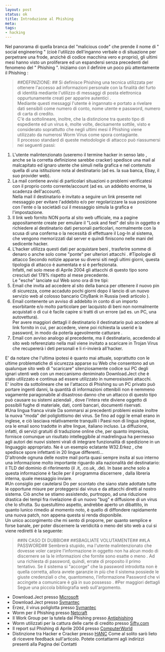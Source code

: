 ```yaml
--- 
layout: post
status: ok
title: Introduzione al Phishing
meta: 
tags:
- hacking
---
```

Nel panorama di quella branca del "malicious code" che prende il nome di " social engineering " (cioè l'utilizzo dell'inganno verbale o di situazione per perpetrare una frode, anzichè di codice macchina vero e proprio), gli ultimi mesi hanno visto un proliferare ed un espandersi senza precedenti del fenomeno del " Phishing ".
Iniziamo con il definire un poco più attentamente il Phishing :
> ##DEFINIZIONE: ##
> Si definisce Phishing una tecnica utilizzata per ottenere l'accesso ad informazioni personale con la finalità del furto di identità mediante l'utilizzo di messaggi di posta elettronica oppurtunamente creati per apparire autentici .  
>Mediante questi messaggi l'utente è ingannato e portato a rivelare dati sensibili come numero di conto, nome utente e password, numero di carta di credito.  
C'è da sottolineare, inoltre, che la distinzione tra questo tipo di espediente ed un virus è, molte volte, decisamente sottile, visto e considerato soprattutto che negli ultimi mesi il Phishing viene utilizzato da numerosi Worm Virus come spora contagiante.  
Il processo standard di queste metodologie di attacco può riassumersi nei seguenti passi:
1.  L'utente malintenzionato (useremo il termine hacker in senso lato , anche se la corretta definizione sarebbe cracker) spedisce una mail al malcapitato ed ignaro utente che simuli nella grafica e nel contenuto quella di una istituzione nota al destinatario (ad es. la sua banca, Ebay, il suo provider web).
2.  La mail contiene avvisi di particolari situazioni o problemi verificatesi con il proprio conto corrente/account (ad es. un addebito enorme, la scadenza dell'account).  
    Nella mail il destinatario è invitato a seguire un link presente nel messaggio per evitare l'addebito e/o per regolarizzare la sua posizione con l'ente o la societàdi cui il messaggio simula la grafica e l'impostazione.
3.  Il link web fornito NON porta al sito web ufficiale, ma a pagine appositamente create per emulare il "Look and feel" del sito in oggetto e richiedere al destinatario dati personali particolari, normalmente con la scusa di una conferna o la necessità di effettuare il Log-In al sistema, che vengono memorizzati dal server e quindi finiscono nelle mani del sedicente hacker.
4.  L'hacker utilizza questi dati per acquistare beni , trasferire somme di denaro o anche solo come "ponte" per ulteriori attacchi .
#Tipologie di attacco
Secondo notizie apparse su diversi siti negli ultimi giorni, questa tipologia di attacco è aumentata e si è perfezionata.  
Infatti, nel solo mese di Aprile 2004 gli attacchi di questo tipo sono cresciuti del 178% rispetto al mese precedente.  
Le "esche" lanciate sul Web sono ora di tre tipi:
1.  Email che invita ad accedere al sito della banca per ottenere il nuovo pin di sicurezza, come accaduto pochi giorni dopo il lancio di un nuovo servizio web al colosso bancario CityBank in Russia (vedi articolo ).  
2.  Email contenente un avviso di addebito in conto di un importo esorbitante e/o molto particolare per lacquisto di beni non normalmente acquistati o di cui è facile capire si tratti di un errore (ad es. un PC, una autovettura).  
    Per avere maggiori dettagli il destinatario il destinatario può accedere al link fornito in cui, per accedere, viene poi richiesta la userid e la password, in modo da poterla agevolmente catturare .  
3.   Email con avviso analogo al precedente, ma il destinatario, accedendo al sito web referenziato nella mail viene invitato a scaricare in Trojan Virus che recupererà i deti personali e li ri-invierà all'hacker.
  
E' da notare che l'ultima ipotesi è quanto mai attuale, soprattutto con le ultime problematiche di sicurezza apparse su Web che consentono ad un qualunque sito web di "scaricare" silenziosamente codice sui PC degli ignari utenti web con un meccanismo deniminato Download.Ject che è stato utilizzato e continua ad essere utilizzato in numerosissimi attacchi.  
E' inoltre da sottolineare che se l'attacco di Phishing su un PC privato può portare ingenti danni, la quantità di informazioni ottenibili non è nemmeno vagamente paragonabile al disastroso danno che un attacco di questo tipo può causare su sistemi aziendali , dove l'intera rete diviene oggetto di possibili fughe di materiale, dati, conti bancari, documenti riservati.   
#Una lingua franca virale
Da sommarsi ai precedenti problemi esiste inoltre la nuova "moda" del poliglottismo dei virus. Se fino ad oggi le email erano in inglese, e ciò lasciava relativamente tranquilli i Paesi non di lingua inglese, ora le email sono tradotte in altre lingue, italiano incluso. La diffuzione, infatti, di servizi gratuiti di traduzione online che, per quanto imprecisa, fornisce comunque un risultato intelleggibile al madrelingua ha permesso agli autori dei nuovi sistemi virali di integrare funzionalità di spedizione in un linguaggio appropriato. Ne è un esempio eclatante W32.Erkez , che spedisce spore infettanti in 20 lingue differenti...  
D'altronde ognuna delle nostre mail porta quasi sempre insita al suo interno una informazione molto importante riguardo alla nazionalità del destinatario: il TLD del dominio di riferimento (il .it, .co.uk, .de). In base anche solo a questa informazione è facile per il programma discernere , dalla libreria interna, quale messaggio inviare.  
#Un consiglio per cautelarsi
Do per scontato che siano state adottate tutte le opportune misure per proteggersi dai virus e da attacchi diretti al nostro sistema. Ciò anche se stiamo assistendo, purtroppo, ad una riduzione drastica dei tempi fra rivelazione di un nuovo "bug" e diffusione di un virus che lo sfrutta. Su questultimo aspetto, andrebbe aperto un dibattito, in quanto lunico rimedio al momento noto, è quello di diffondere rapidamente una nuova patch, non appena questa si renda disponibile.  
Un unico accorgimento che mi sento di proporre, per quanto semplice e forse banale, per poter discernere la veridicità o meno del sito web a cui si viene rediretti è la seguente:
> ##IN CASO DI DUBBIO##
> ##SBAGLIATE VOLUTAMENTE##
> ##LA PASSWORD##
Sembrerà stupido, ma l'utente malintenzionato che dovesse voler carpire l'informazione in oggetto non ha alcun modo di discernere se la le informazioni che fornite sono esatte o meno . Ad una richiesta di password, quindi, errate di proposito il primo tentativo. Se il sistema si "accorge" che la password introdotta non è quella corretta, allora avrete garanzie in più che il sistema possiede le giuste credenziali o che, quantomeno, l'informazione Password che vi accingete a comunicare è già in suo possesso .
#Per maggiori dettagli
Segue una piccola bibliografia web sull'argomento.
*  Download.Ject presso [Microsoft](http://www.microsoft.com/security/incident/download_ject.mspx)
*  Download.Ject presso [Symantec](http://securityresponse.symantec.com/avcenter/venc/data/download.ject.html#technicaldetail)
*  Erzez, il virus poliglotta presso [Symantec](http://securityresponse.symantec.com/avcenter/venc/data/w32.erkez.b@mm.html)
*  Worm per il Phishing presso [Netcraft](http://news.netcraft.com/archives/2004/06/02/phishing_worm_installs_trojan_without_trickery.html)
*  Il Work Group per la tutela dal Phishing presso [Antiphishing](http://www.antiphishing.org/)
*  Worm utilizzati per la cattura delle carte di credito presso [Sifty.com](http://sify.com/news_info/fullstory.php?id=13442609)
*  Il report sul Phishing di Aprile 2004 presso [ComputerWorld](http://www.computerworld.com/securitytopics/security/cybercrime/story/0,10801,93247,00.html)
*  Distinzione tra Hacker e Cracker presso [HANC](http://www.hancproject.org/)
Come al solito sarò lieto di ricevere feedback sull'articolo. Potete contattarmi agli indirizzi presenti alla Pagina dei Contatti
 
